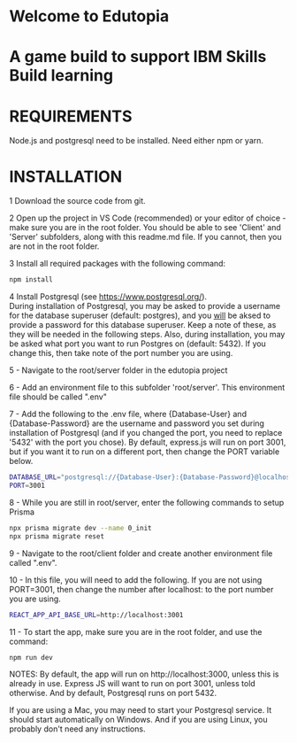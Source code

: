 # Welcome to Edutopia
# A game build to support IBM Skills Build learning

# REQUIREMENTS
Node.js and postgresql need to be installed.
Need either npm or yarn.


# INSTALLATION

1 Download the source code from git.

2 Open up the project in VS Code (recommended) or your editor of choice - make sure you are in the root folder.  You should be able to see 'Client' and 'Server' subfolders, along with this readme.md file.  If you cannot, then you are not in the root folder.

3 Install all required packages with the following command:
```bash
npm install
```

4 Install Postgresql (see https://www.postgresql.org/).  
  During installation of Postgresql, you may be asked to provide a username for the database superuser (default: postgres), and you <u>will</u> be aksed to provide a password for this database superuser.  Keep a note of these, as they will be needed in the following steps.
  Also, during installation, you may be asked what port you want to run Postgres on (default: 5432).  If you change this, then take note of the port number you are using.

5 - Navigate to the root/server folder in the edutopia project

6 - Add an environment file to this subfolder 'root/server'.  This environment file should be called ".env"

7 - Add the following to the .env file, where {Database-User} and {Database-Password} are the username and password you set during installation of Postgresql (and if you changed the port, you need to replace '5432' with the port you chose).  By default, express.js will run on port 3001, but if you want it to run on a different port, then change the PORT variable below.
```bash
DATABASE_URL="postgresql://{Database-User}:{Database-Password}@localhost:5432/edutopia?schema=public"
PORT=3001
```

8 - While you are still in root/server, enter the following commands to setup Prisma
```bash
npx prisma migrate dev --name 0_init
npx prisma migrate reset
```

9 - Navigate to the root/client folder and create another environment file called ".env".

10 - In this file, you will need to add the following.  If you are not using PORT=3001, then change the number after localhost: to the port number you are using.
```bash
REACT_APP_API_BASE_URL=http://localhost:3001
```

11 - To start the app, make sure you are in the root folder, and use the command:
```bash
npm run dev
```

NOTES:
By default, the app will run on http://localhost:3000, unless this is already in use.
Express JS will want to run on port 3001, unless told otherwise.
And by default, Postgresql runs on port 5432.

If you are using a Mac, you may need to start your Postgresql service.  It should start automatically on Windows.  And if you are using Linux, you probably don't need any instructions.
